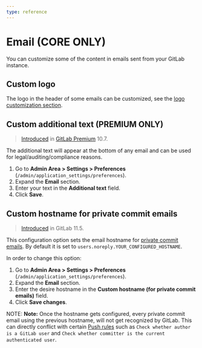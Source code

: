 ```yaml
---
type: reference
---
```


# Email **(CORE ONLY)**

You can customize some of the content in emails sent from your GitLab instance.

## Custom logo

The logo in the header of some emails can be customized, see the [logo customization section](../../../customization/branded_page_and_email_header.md).

## Custom additional text **(PREMIUM ONLY)**

> [Introduced][ee-5031] in [GitLab Premium][eep] 10.7.

The additional text will appear at the bottom of any email and can be used for
legal/auditing/compliance reasons.

1. Go to **Admin Area > Settings > Preferences** (`/admin/application_settings/preferences`).
1. Expand the **Email** section.
1. Enter your text in the **Additional text** field.
1. Click **Save**.

[ee-5031]: https://gitlab.com/gitlab-org/gitlab-ee/merge_requests/5031
[eep]: https://about.gitlab.com/pricing/

## Custom hostname for private commit emails

> [Introduced](https://gitlab.com/gitlab-org/gitlab-ce/merge_requests/22560) in GitLab 11.5.

This configuration option sets the email hostname for [private commit emails](../../profile/index.md#private-commit-email).
 By default it is set to `users.noreply.YOUR_CONFIGURED_HOSTNAME`.

In order to change this option:

1. Go to **Admin Area > Settings > Preferences** (`/admin/application_settings/preferences`).
1. Expand the **Email** section.
1. Enter the desire hostname in the **Custom hostname (for private commit emails)** field.
1. Click **Save changes**.

NOTE: **Note:**
Once the hostname gets configured, every private commit email using the previous hostname, will not get
recognized by GitLab. This can directly conflict with certain [Push rules](../../../push_rules/push_rules.md) such as
`Check whether author is a GitLab user` and `Check whether committer is the current authenticated user`.

<!-- ## Troubleshooting

Include any troubleshooting steps that you can foresee. If you know beforehand what issues
one might have when setting this up, or when something is changed, or on upgrading, it's
important to describe those, too. Think of things that may go wrong and include them here.
This is important to minimize requests for support, and to avoid doc comments with
questions that you know someone might ask.

Each scenario can be a third-level heading, e.g. `### Getting error message X`.
If you have none to add when creating a doc, leave this section in place
but commented out to help encourage others to add to it in the future. -->
